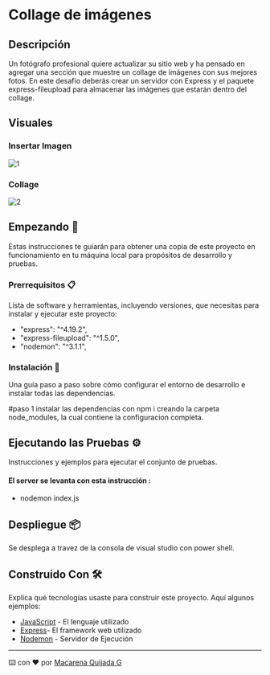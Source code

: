 # Collage de imágenes

## Descripción
Un fotógrafo profesional quiere actualizar su sitio web y ha
pensado en agregar una sección que muestre un collage de imágenes con sus mejores fotos.
En este desafío deberás crear un servidor con Express y el paquete express-fileupload para
almacenar las imágenes que estarán dentro del collage.
## Visuales
### Insertar Imagen
![1](https://github.com/MacarenaQuijadaG/Collages-de-imagenes/assets/50925916/d7e9f0f9-c608-4333-a48a-49a949518cfd)
### Collage
![2](https://github.com/MacarenaQuijadaG/Collages-de-imagenes/assets/50925916/f11e2a55-d527-4adc-a7d1-9053dd565e21)


## Empezando 🚀

Estas instrucciones te guiarán para obtener una copia de este proyecto en funcionamiento en tu máquina local para propósitos de desarrollo y pruebas.

### Prerrequisitos 📋

Lista de software y herramientas, incluyendo versiones, que necesitas para instalar y ejecutar este proyecto:

- "express": "^4.19.2",
- "express-fileupload": "^1.5.0",
- "nodemon": "^3.1.1",

### Instalación 🔧

Una guía paso a paso sobre cómo configurar el entorno de desarrollo e instalar todas las dependencias.

#paso 1
instalar las dependencias con npm i creando la carpeta node_modules, la cual contiene la configuracion completa.

## Ejecutando las Pruebas ⚙️

Instrucciones y ejemplos para ejecutar el conjunto de pruebas.

####  El server se levanta con esta instrucción :

- nodemon index.js

## Despliegue 📦

Se desplega a travez de la consola de visual studio con power shell.

## Construido Con 🛠️

Explica qué tecnologías usaste para construir este proyecto. Aquí algunos ejemplos:

- [JavaScript](https://developer.mozilla.org/en-US/docs/Web/JavaScript) - El lenguaje utilizado
- [Express](https://expressjs.com/en/5x/api.html)- El framework web utilizado
- [Nodemon](https://www.npmjs.com/package/nodemon) - Servidor de Ejecución

---

⌨️ con ❤️ por [Macarena Quijada G](https://github.com/MacarenaQuijadaG)
